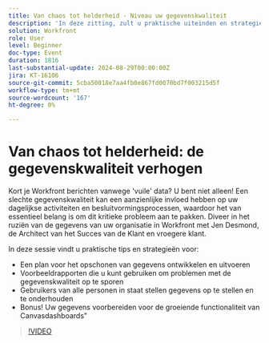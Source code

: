 ```yaml
---
title: Van chaos tot helderheid - Niveau uw gegevenskwaliteit
description: 'In deze zitting, zult u praktische uiteinden en strategieën voor ontdekken: Het ontwikkelen van en het uitvoeren van een plan voor de rapporten van het het schoonmaakbeurtvoorbeeld kunt u gebruiken om de kwesties van de gegevenskwaliteit te ontdekken die gebruikers van alle mensen toelaten om gegevensbonus op te ruimen en te handhaven! Uw gegevens voorbereiden voor de groeiende functionaliteit van Canvasdashboards"'
solution: Workfront
role: User
level: Beginner
doc-type: Event
duration: 1816
last-substantial-update: 2024-08-29T00:00:00Z
jira: KT-16106
source-git-commit: 5cba50018e7aa4fb0e867fd0070bd7f003215d5f
workflow-type: tm+mt
source-wordcount: '167'
ht-degree: 0%

---
```



# Van chaos tot helderheid: de gegevenskwaliteit verhogen

Kort je Workfront berichten vanwege &#39;vuile&#39; data? U bent niet alleen! Een slechte gegevenskwaliteit kan een aanzienlijke invloed hebben op uw dagelijkse activiteiten en besluitvormingsprocessen, waardoor het van essentieel belang is om dit kritieke probleem aan te pakken. Diveer in het ruziën van de gegevens van uw organisatie in Workfront met Jen Desmond, de Architect van het Succes van de Klant en vroegere klant.

In deze sessie vindt u praktische tips en strategieën voor:

* Een plan voor het opschonen van gegevens ontwikkelen en uitvoeren
* Voorbeeldrapporten die u kunt gebruiken om problemen met de gegevenskwaliteit op te sporen
* Gebruikers van alle personen in staat stellen gegevens op te stellen en te onderhouden
* Bonus! Uw gegevens voorbereiden voor de groeiende functionaliteit van Canvasdashboards&quot;

>[!VIDEO](https://video.tv.adobe.com/v/3433221/?learn=on)
